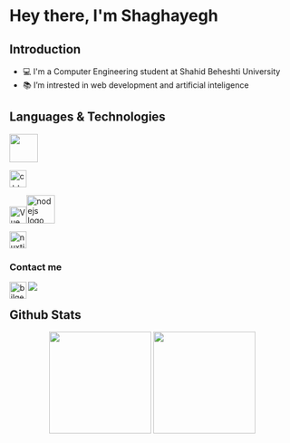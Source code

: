 # Hey there, I'm Shaghayegh

## Introduction
- 💻 I'm a Computer Engineering student at Shahid Beheshti University
- 📚 I’m intrested in web development and artificial inteligence




## Languages & Technologies
<p align="left"><a href="https://www.java.com" target="_blank" rel="noopener noreferrer"><img width="50" src="https://img.shields.io/badge/-java-orange?style=for-the-badge&logo=java"></a></p>
<p align="left"><a href="https://cplusplus.com" target="_blank"  rel="noopener noreferrer"><img width="30" src="https://e7.pngegg.com/pngimages/46/626/png-clipart-c-logo-the-c-programming-language-computer-icons-computer-programming-source-code-programming-miscellaneous-template.png" alt="c++ logo"></a></p>
<p align="left"><a href="https://vuejs.org" target="_blank" rel="noopener noreferrer"><img width="30" src="https://vuejs.org/images/logo.png" alt="Vue logo”></a></p>
  
<p align="left"><a href="https://nodejs.org" target="_blank"  rel="noopener noreferrer"><img width="50" src="https://brandeps.com/logo-download/N/Node-JS-logo-vector-01.svg" alt="nodejs logo"></a></p>
<p align="left"><a href="https://nuxtjs.org" target="_blank"  rel="noopener noreferrer"><img width="30" src="https://d33wubrfki0l68.cloudfront.net/6ff34ec8760318b99888ee4b75d1e265170a84b9/6479c/logos/nuxt.svg" alt="nuxtjs logo"></a></p>

  
  

### Contact me
[![](https://img.shields.io/badge/-shaghayegh.fathi24000@gmail.com-lightgray?style=for-the-badge&logo=gmail)](mailto:shaghayegh.fathi24000@gmail.com)
[<img align="left" alt="bilgehangecici | Instagram" height="30px" src="https://image.flaticon.com/icons/svg/725/725278.svg" />][instagram]

[instagram]: https://www.instagram.com/ShaghayeghFathi/

## Github Stats

<p align="center">
<img height="180em" src="https://github-readme-stats.vercel.app/api?username=ShaghayeghFathi&show_icons=true&theme=radical" />
<img height="180em" src="https://github-readme-stats.vercel.app/api/top-langs/?username=ShaghayeghFathi&layout=compact&theme=radical" />
</p>
